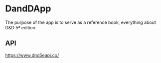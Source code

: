 # DandDApp

The purpose of the app is to serve as a reference book, everything about D&D 5ª edition.

## API
https://www.dnd5eapi.co/
